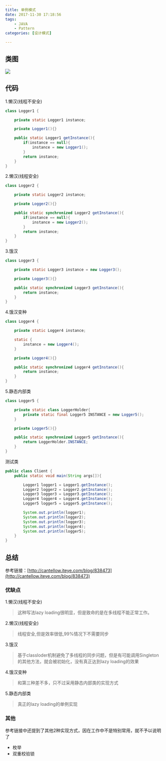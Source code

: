 ```yaml
---
title: 单例模式
date: 2017-11-30 17:18:56
tags:
	- JAVA
	- Pattern
categories: [设计模式]

---
```


## 类图

![](https://ws3.sinaimg.cn/large/006tKfTcgy1fm08e7g2ylj305f02jjrc.jpg)

## 代码

1.懒汉(线程不安全)

```java
class Logger1 {

    private static Logger1 instance;

    private Logger1(){}

    public static Logger1 getInstance(){
        if(instance == null){
            instance = new Logger1();
        }
        return instance;
    }
}
```

2.懒汉(线程安全)

```java
class Logger2 {

    private static Logger2 instance;

    private Logger2(){}

    public static synchronized Logger2 getInstance(){
        if(instance == null){
            instance = new Logger2();
        }
        return instance;
    }
}
```

3.饿汉

```java
class Logger3 {

    private static Logger3 instance = new Logger3();

    private Logger3(){}

    public static synchronized Logger3 getInstance(){
        return instance;
    }
}
```

4.饿汉变种

```java
class Logger4 {

    private static Logger4 instance;

    static {
        instance = new Logger4();
    }

    private Logger4(){}

    public static synchronized Logger4 getInstance(){
        return instance;
    }
}
```

5.静态内部类

```java
class Logger5 {

    private static class LoggerHolder{
        private static final Logger5 INSTANCE = new Logger5();
    }

    private Logger5(){}

    public static synchronized Logger5 getInstance(){
        return LoggerHolder.INSTANCE;
    }
}
```

测试类

```java
public class Client {
    public static void main(String args[]){

        Logger1 logger1 = Logger1.getInstance();
        Logger2 logger2 = Logger2.getInstance();
        Logger3 logger3 = Logger3.getInstance();
        Logger4 logger4 = Logger4.getInstance();
        Logger5 logger5 = Logger5.getInstance();

        System.out.println(logger1);
        System.out.println(logger2);
        System.out.println(logger3);
        System.out.println(logger4);
        System.out.println(logger5);
    }
}
```

## 总结

参考链接：[http://cantellow.iteye.com/blog/838473](http://cantellow.iteye.com/blog/838473)

### 优缺点

1.懒汉(线程不安全)

> 这种写法lazy loading很明显，但是致命的是在多线程不能正常工作。

2.懒汉(线程安全)

> 线程安全,但是效率很低,99%情况下不需要同步

3.饿汉

> 基于classloder机制避免了多线程的同步问题，但是有可能调用Singleton的其他方法，就会被初始化，没有真正达到lazy loading的效果

4.饿汉变种

> 和第三种差不多，只不过采用静态内部类的实现方式

5.静态内部类

> 真正的lazy loading的单例实现

### 其他

参考链接中还提到了其他2种实现方式，因在工作中不是特别常用，就不予以说明了

* 枚举
* 双重校验锁